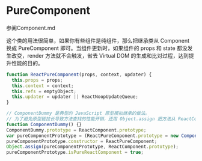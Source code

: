 # PureComponent

参阅Component.md

这个类的用法很简单，如果你有些组件是纯组件，那么把继承类从 Component 换成 PureComponent 即可。当组件更新时，如果组件的 props 和 state 都没发生改变，render 方法就不会触发，省去 Virtual DOM 的生成和比对过程，达到提升性能的目的。

```javascript
function ReactPureComponent(props, context, updater) {
  this.props = props;
  this.context = context;
  this.refs = emptyObject;
  this.updater = updater || ReactNoopUpdateQueue;
}

// ComponentDummy 是典型的 JavaScript 原型模拟继承的做法。
// 为了避免原型链拉长导致方法查找的性能开销，还用 Object.assign 把方法从 ReactComponent 拷贝过来了。
function ComponentDummy() {}
ComponentDummy.prototype = ReactComponent.prototype;
var pureComponentPrototype = (ReactPureComponent.prototype = new ComponentDummy());
pureComponentPrototype.constructor = ReactPureComponent;
Object.assign(pureComponentPrototype, ReactComponent.prototype);
pureComponentPrototype.isPureReactComponent = true;
```